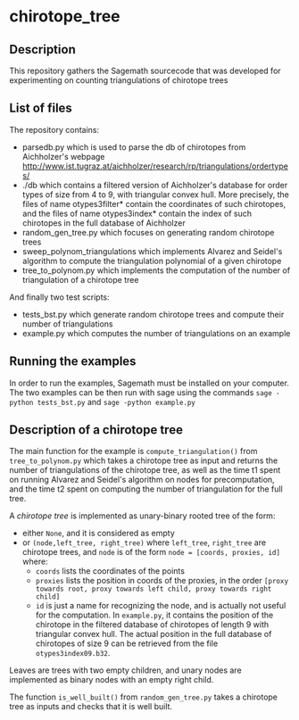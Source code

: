 # chirotope_tree
## Description
This repository gathers the Sagemath sourcecode that was developed for experimenting on counting triangulations of chirotope trees
## List of files
The repository contains:
- parsedb.py
      which is used to parse the db of chirotopes from Aichholzer's webpage http://www.ist.tugraz.at/aichholzer/research/rp/triangulations/ordertypes/
- ./db
      which contains a filtered version of Aichholzer's database for order types of size from 4 to 9, with triangular convex hull. More precisely, the files of name otypes3filter* contain the coordinates of such chirotopes, and the files of name otypes3index* contain the index of such chirotopes in the full database of Aichholzer
- random_gen_tree.py which focuses on generating random chirotope trees
- sweep_polynom_triangulations which implements Alvarez and Seidel's algorithm to compute the triangulation polynomial of a given chirotope
- tree_to_polynom.py which implements the computation of the number of triangulation of a chirotope tree

And finally two test scripts:
- tests_bst.py which generate random chirotope trees and compute their number of triangulations
- example.py which computes the number of triangulations on an example

## Running the examples
In order to run the examples, Sagemath must be installed on your computer. The two examples can be then run with sage using the commands
```sage -python tests_bst.py```
and
```sage -python example.py```

## Description of a chirotope tree

The main function for the example is `compute_triangulation()` from  `tree_to_polynom.py` which takes a chirotope tree as input and returns the number of triangulations of the chirotope tree, as well as the time t1 spent on running Alvarez and Seidel's algorithm on nodes for precomputation, and the time t2 spent on computing the number of triangulation for the full tree.

A *chirotope tree* is implemented as unary-binary rooted tree of the form:
- either `None`, and it is considered as empty
- or `(node,left_tree, right_tree)` where `left_tree`, `right_tree` are chirotope trees, and `node` is of the form `node = [coords, proxies, id]` where:
  - `coords` lists the coordinates of the points
  - `proxies` lists the position in coords of the proxies, in the order `[proxy towards root, proxy towards left child, proxy towards right child]`
  - `id` is just a name for recognizing the node, and is actually not useful for the computation. In `example.py`, it contains the position of the chirotope in the filtered database of chirotopes of length 9 with triangular convex hull. The actual position in the full database of chirotopes of size 9 can be retrieved from the file `otypes3index09.b32`.

Leaves are trees with two empty children, and unary nodes are implemented as binary nodes with an empty right child.

The function `is_well_built()` from `random_gen_tree.py` takes a chirotope tree as inputs and checks that it is well built.
